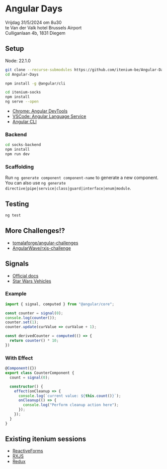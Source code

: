 Angular Days
============

Vrijdag 31/5/2024 om 8u30  
te Van der Valk hotel Brussels Airport  
Culliganlaan 4b, 1831 Diegem


## Setup

Node: 22.1.0

```sh
git clone --recurse-submodules https://github.com/itenium-be/Angular-Days
cd Angular-Days

npm install -g @angular/cli

cd itenium-socks
npm install
ng serve --open
```

- [Chrome: Angular DevTools](https://chrome.google.com/webstore/detail/angular-developer-tools/ienfalfjdbdpebioblfackkekamfmbnh)
- [VSCode: Angular Language Service](https://marketplace.visualstudio.com/items?itemName=Angular.ng-template)
- [Angular CLI](https://github.com/angular/angular-cli)


### Backend

```sh
cd socks-backend
npm install
npm run dev
```


### Scaffolding

Run `ng generate component component-name` to generate a new component. You can also use `ng generate directive|pipe|service|class|guard|interface|enum|module`.


## Testing

```sh
ng test
```


## More Challenges!?

- [tomalaforge/angular-challenges](https://github.com/tomalaforge/angular-challenges)
- [AngularWave/rxjs-challenge](https://github.com/AngularWave/rxjs-challenge)

## Signals

- [Official docs](https://angular.dev/guide/signals)
- [Star Wars Vehicles](https://github.com/DeborahK/Angular-Signals)

### Example

```ts
import { signal, computed } from "@angular/core";

const counter = signal(0);
console.log(counter());
counter.set(1);
counter.update(curValue => curValue + 1);

const derivedCounter = computed(() => {
  return counter() * 10;
})
```

### With Effect

```ts
@Component({})
export class CounterComponent {
  count = signal(0);

  constructor() {
    effect(onCleanup => {
      console.log(`current value: ${this.count()}`);
      onCleanup(() => {
        console.log("Perform cleanup action here");
      });
    });
  }
}
```


## Existing itenium sessions

- [ReactiveForms](https://github.com/itenium-be/angular-reactive-forms)
- [RXJS](https://github.com/itenium-be/RXJS)
- [Redux](https://github.com/itenium-be/Redux)
